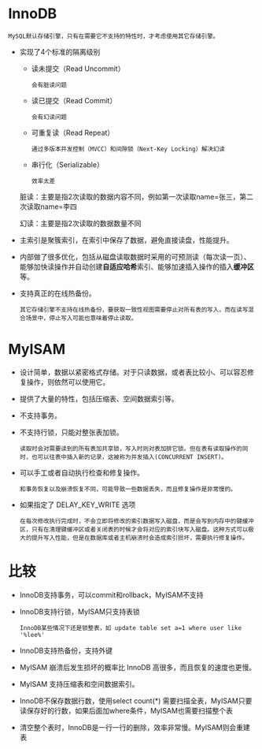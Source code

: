 # InnoDB #

    MySQL默认存储引擎，只有在需要它不支持的特性时，才考虑使用其它存储引擎。
-   实现了4个标准的隔离级别
    -   读未提交（Read Uncommit）

            会有脏读问题
    -   读已提交（Read Commit）

            会有幻读问题
    -   可重复读（Read Repeat）

            通过多版本并发控制（MVCC）和间隙锁（Next-Key Locking）解决幻读
    -   串行化（Serializable）

            效率太差
    脏读：主要是指2次读取的数据内容不同，例如第一次读取name=张三，第二次读取name=李四

    幻读：主要是指2次读取的数据数量不同
-   主索引是聚簇索引，在索引中保存了数据，避免直接读盘，性能提升。
-   内部做了很多优化，包括从磁盘读取数据时采用的可预测读（每次读一页）、能够加快读操作并自动创建**自适应哈希**索引、能够加速插入操作的插入**缓冲区**等。
-   支持真正的在线热备份。

        其它存储引擎不支持在线热备份，要获取一致性视图需要停止对所有表的写入，而在读写混合场景中，停止写入可能也意味着停止读取。
# MyISAM #
-   设计简单，数据以紧密格式存储。对于只读数据，或者表比较小、可以容忍修复操作，则依然可以使用它。
-   提供了大量的特性，包括压缩表、空间数据索引等。
-   不支持事务。
-   不支持行锁，只能对整张表加锁。
    
        读取时会对需要读到的所有表加共享锁，写入时则对表加排它锁。但在表有读取操作的同时，也可以往表中插入新的记录，这被称为并发插入(CONCURRENT INSERT)。
-   可以手工或者自动执行检查和修复操作。
 
        和事务恢复以及崩溃恢复不同，可能导致一些数据丢失，而且修复操作是非常慢的。
-   如果指定了 DELAY_KEY_WRITE 选项
  
        在每次修改执行完成时，不会立即将修改的索引数据写入磁盘，而是会写到内存中的键缓冲区，只有在清理键缓冲区或者关闭表的时候才会将对应的索引块写入磁盘。这种方式可以极大的提升写入性能，但是在数据库或者主机崩溃时会造成索引损坏，需要执行修复操作。
# 比较 #
-   InnoDB支持事务，可以commit和rollback，MyISAM不支持
-   InnoDB支持行锁，MyISAM只支持表锁

        InnoDB某些情况下还是锁整表，如 update table set a=1 where user like '%lee%'
-   InnoDB支持热备份，支持外键
-   MyISAM 崩溃后发生损坏的概率比 InnoDB 高很多，而且恢复的速度也更慢。
-   MyISAM 支持压缩表和空间数据索引。
-   InnoDB不保存数据行数，使用select count(*) 需要扫描全表，MyISAM只要读保存好的行数，如果后面加where条件，MyISAM也需要扫描整个表
-   清空整个表时，InnoDB是一行一行的删除，效率非常慢。MyISAM则会重建表